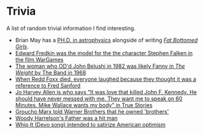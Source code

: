 # Trivia

A list of random trivial information I find interesting. 

- Brian May has a [PH.D. in astrophysics](https://core.ac.uk/download/pdf/295744.pdf) alongside of writing [_Fat Bottomed Girls_](https://en.wikipedia.org/wiki/Fat_Bottomed_Girls).
- [Edward Fredkin was the model for the  the character Stephen Falken in the film WarGames](https://en.wikipedia.org/wiki/Edward_Fredkin#cite_note-24)
- [The woman who OD'd John Belushi in 1982 was likely Fanny in *The Weight* by The Band in 1968](https://en.wikipedia.org/wiki/Cathy_Smith#cite_note-CESMITH5-10)
- [When Redd Foxx died, everyone laughed because they thought it was a reference to Fred Sanford](https://en.wikipedia.org/wiki/Redd_Foxx#Death)
- [Jo Harvey Allen is who says "It was love that killed John F. Kennedy. He should have never messed with me. They want me to speak on 60 Minutes. Mike Wallace wants my body" in True Stories](https://davidawindham.com/true-stories-2/)
- [Groucho Marx told Warner Brothers that he owned 'brothers'](https://en.wikipedia.org/wiki/A_Night_in_Casablanca)
- [Woody Harrelson's Father was a hit man](https://en.wikipedia.org/wiki/Charles_Harrelson)
- [Whip It (Devo song) intended to satirize American optimism](https://www.salon.com/2017/09/16/33-13-devo-excerpt/)